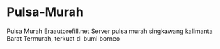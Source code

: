Pulsa-Murah
===========

Pulsa Murah Eraautorefill.net Server pulsa murah singkawang kalimanta Barat Termurah, terkuat di bumi borneo
